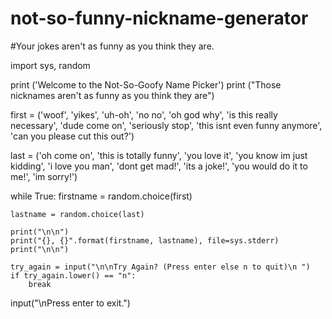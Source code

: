 # not-so-funny-nickname-generator
#Your jokes aren't as funny as you think they are.

import sys, random

print ('Welcome to the Not-So-Goofy Name Picker')
print ("Those nicknames aren't as funny as you think they are")

first  = ('woof', 'yikes', 'uh-oh', 'no no', 'oh god why', 'is this really necessary', 'dude come on', 'seriously stop', 'this isnt even funny anymore', 'can you please cut this out?')

last = ('oh come on', 'this is totally funny', 'you love it', 'you know im just kidding', 'i love you man', 'dont get mad!', 'its a joke!', 'you would do it to me!', 'im sorry!')

while True:
    firstname = random.choice(first)
    
    lastname = random.choice(last)
    
    print("\n\n")
    print("{}, {}".format(firstname, lastname), file=sys.stderr)
    print("\n\n")
    
    try_again = input("\n\nTry Again? (Press enter else n to quit)\n ")
    if try_again.lower() == "n":
        break
        
input("\nPress enter to exit.")
